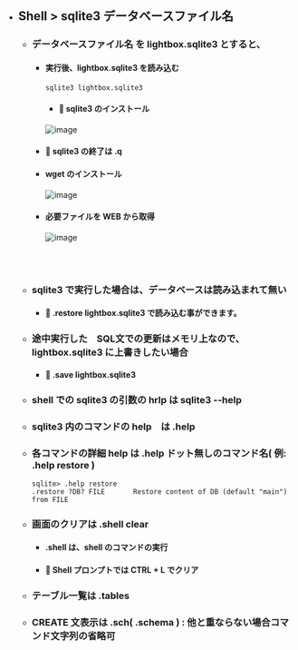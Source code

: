 - ## Shell > sqlite3 データベースファイル名

  - ### データベースファイル名 を lightbox.sqlite3 とすると、
    - #### 実行後、lightbox.sqlite3 を読み込む
      ```
      sqlite3 lightbox.sqlite3
      ```
      - #### 🔴 sqlite3 のインストール 
      ![image](https://github.com/winofsql/REPLIT-Java-PHP-js-Python/assets/1501327/f4dbd672-09fe-496f-9490-3f71b6f0a283)

    - #### 🔴 sqlite3 の終了は .q

    - #### wget のインストール
      ![image](https://github.com/winofsql/REPLIT-Java-PHP-js-Python/assets/1501327/3ef0fc59-5841-4fed-8aa3-03e2b33f6e92)
    - #### 必要ファイルを WEB から取得
      ![image](https://github.com/winofsql/REPLIT-Java-PHP-js-Python/assets/1501327/bb96f14a-1b05-49d1-a878-8db22865bbc5)

 
    <br><br>

  - ### sqlite3 で実行した場合は、データベースは読み込まれて無い
    - #### 🔴 .restore lightbox.sqlite3 で読み込む事ができます。

  - ### 途中実行した　SQL文での更新はメモリ上なので、lightbox.sqlite3 に上書きしたい場合
    - #### 🔴 .save lightbox.sqlite3

  - ### shell での sqlite3 の引数の hrlp は sqlite3 --help
  - ### sqlite3 内のコマンドの help　は .help
  - ### 各コマンドの詳細 help は .help ドット無しのコマンド名( 例: .help restore )
    ```
    sqlite> .help restore
    .restore ?DB? FILE       Restore content of DB (default "main") from FILE
    ``` 
  - ### 画面のクリアは .shell clear
    - #### .shell は、shell のコマンドの実行
    - #### 🔴 Shell プロンプトでは CTRL + L でクリア
   
  - ### テーブル一覧は .tables
  - ### CREATE 文表示は .sch( .schema ) : 他と重ならない場合コマンド文字列の省略可


